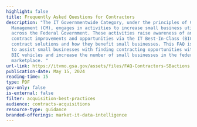 ```yaml
---
highlight: false
title: Frequently Asked Questions for Contractors
description: "The IT Governmentwide Category, under the principles of Category
  Management (CM), engages in activities to increase small business utilization
  across the Federal Government. These activities raise awareness of and support
  contract improvements and opportunities via the IT Best-In-Class (BIC)
  contract solutions and how they benefit small businesses. This FAQ is intended
  to assist small businesses with finding contracting opportunities with the IT
  BIC vehicles and increase the number of small businesses in the federal IT
  marketplace. "
url-link: https://itvmo.gsa.gov/assets/files/FAQ-Contractors-SBactions.pdf
publication-date: May 15, 2024
reading-time: 15
type: PDF
gov-only: false
is-external: false
filter: acquisition-best-practices
audience: contracts-acquisitions
resource-type: guidance
branded-offerings: market-it-data-intelligence
---
```


